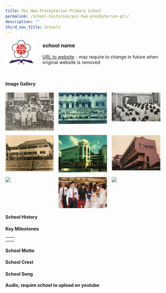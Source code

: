 ```yaml
---
title: Pei Hwa Presbyterian Primary School
permalink: /school-histories/pei-hwa-presbyterian-pri/
description: ""
third_nav_title: Schools
---
```

<img src="/images/peihwaprespri1.png" style="width:20%;margin-right:15px;" align = "left">

### **school name**
[URL to website]() - may require to change in future when original website is removed

<br clear="left">

#### **Image Gallery**

<p><a href="https://staging.d1yxymztqoj7qn.amplifyapp.com/images/peihwaprespri2.jpg">  
<img src="/images/peihwaprespri2.jpg" style="width:30%;margin-right:15px;" align = "left">
</a></p>

<p><a href="https://staging.d1yxymztqoj7qn.amplifyapp.com/images/peihwaprespri3.jpg">  
<img src="/images/peihwaprespri3.jpg" style="width:30%;margin-right:15px;" align = "left">
</a></p>

<p><a href="https://staging.d1yxymztqoj7qn.amplifyapp.com/images/peihwaprespri4.jpg">  
<img src="/images/peihwaprespri4.jpg" style="width:30%;margin-right:15px;" align = "left">
</a></p>

<br clear="left">

<p><a href="https://staging.d1yxymztqoj7qn.amplifyapp.com/images/peihwaprespri5.jpg">  
<img src="/images/peihwaprespri5.jpg" style="width:30%;margin-right:15px;" align = "left">
</a></p>

<p><a href="https://staging.d1yxymztqoj7qn.amplifyapp.com/images/peihwaprespri6.jpg">  
<img src="/images/peihwaprespri6.jpg" style="width:30%;margin-right:15px;" align = "left">
</a></p>

<p><a href="https://staging.d1yxymztqoj7qn.amplifyapp.com/images/peihwaprespri7.jpg">  
<img src="/images/peihwaprespri7.jpg" style="width:30%;margin-right:15px;" align = "left">
</a></p>

<br clear="left">

<p><a href="https://staging.d1yxymztqoj7qn.amplifyapp.com/images/peihwaprespri8.jpg">  
<img src="/images/peihwaprespri8.jpg" style="width:30%;margin-right:15px;" align = "left">
</a></p>

<p><a href="https://staging.d1yxymztqoj7qn.amplifyapp.com/images/peihwaprespri9.jpg">  
<img src="/images/peihwaprespri9.jpg" style="width:30%;margin-right:15px;" align = "left">
</a></p>

<p><a href="https://staging.d1yxymztqoj7qn.amplifyapp.com/images/peihwaprespri10.jpg">  
<img src="/images/peihwaprespri10.jpg" style="width:30%;margin-right:15px;" align = "left">
</a></p>

<br clear="left">

#### **School History**


#### **Key Milestones**

|  |  |
|:---:|---|
|  |  |
|  |  |

#### **School Motto**


#### **School Crest**


#### **School Song**
**Audio, require school to upload on youtube**